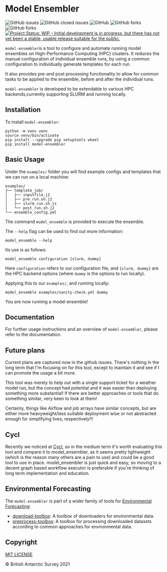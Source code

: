 # Model Ensembler
![GitHub issues](https://img.shields.io/github/issues/environmental-forecasting/model-ensembler?style=plastic)
![GitHub closed issues](https://img.shields.io/github/issues-closed/environmental-forecasting/model-ensembler?style=plastic)
![GitHub](https://img.shields.io/github/license/environmental-forecasting/model-ensembler)
![GitHub forks](https://img.shields.io/github/forks/environmental-forecasting/model-ensembler?style=social)
![GitHub forks](https://img.shields.io/github/stars/environmental-forecasting/model-ensembler?style=social)
[![Project Status: WIP – Initial development is in progress, but there has not yet been a stable, usable release suitable for the public.](https://www.repostatus.org/badges/latest/wip.svg)](https://www.repostatus.org/#wip)

`model-ensembler`is a tool to configure and automate running model ensembles on High-Performance Computing (HPC) clusters.
It reduces the manual configuration of individual ensemble runs, by using a common configuration to individually generate templates
for each run.

It also provides pre-and post processing functionality to allow for common tasks to be applied to the ensemble, before
and after the individual runs. 

`model-ensembler` is developed to be extendable to various HPC backends,currently supporting SLURM and running locally. 

## Installation
To install `model-ensembler`:
```
python -m venv venv
source venv/bin/activate
pip install --upgrade pip setuptools wheel
pip install model-ensembler
```
## Basic Usage
Under the `examples/` folder you will find example configs and templates that we can run on a local machine:

```shell
examples/
├── template_job/
│   ├── inputfile.j2
│   ├── pre_run.sh.j2
│   ├── slurm_run.sh.js
│   └── post_run.sh.j2
└── ensemble_config.yml
```

The command `model_ensemble` is provided to execute the ensemble.

The `--help` flag can be used to find out more information:

```shell
model_ensemble --help
```
Its use is as follows:

```shell
model_ensemble configuration {slurm, dummy}
```

Here `configuration` refers to our configuration file, and `{slurm, dummy}`
are the HPC backend options (where `dummy` is the options to run locally). 

Applying this to our `examples/`, and running locally:

```shell
model_ensemble examples/sanity-check.yml dummy
```

You are now running a model ensemble!

## Documentation
For further usage instructions and an overview of `model-ensembler`, please refer to the documentation.

## Future plans
Current plans are captured now in the github issues. There's nothing in the 
long term that I'm focusing on for this tool, except to maintain it and see 
if I can promote the usage a bit more. 

This tool was merely to help out with a single support ticket for a weather 
model run, but the concept had potential and it was easier than deploying 
something more substantial! If there are better approaches or tools that do 
something similar, very keen to look at them! 

Certainly, things like Airflow and job arrays have similar concepts, but are 
either more heavyweight/less suitable deployment wise or not abstracted enough 
for simplifying lives, respectively!!!

## Cycl

Recently we noticed at [Cycl](https://cylc.github.io/), so in the medium term it's worth evaluating this 
tool and compare it to model\_ensembler, as it seems pretty lightweight (which
is the reason many others are a pain to use) and could be a good tool to use in 
place. model\_ensembler is just quick and easy, so moving to a decent graph based
workflow executor is preferable if you're thinking of long term implementation and
education. 

## Environmental Forecasting
The `model-ensembler` is part of a wider family of tools for [Environmental Forecasting](https://github.com/environmental-forecasting):

* [download-toolbox](https://github.com/environmental-forecasting/download-toolbox): A toolbox of downloaders for environmental data.
* [preprocess-toolbox](https://github.com/environmental-forecasting/preprocess-toolbox): A toolbox for processing downloaded datasets according to common approaches for environmental data.

## Copyright
[MIT LICENSE](LICENSE)

&copy; British Antarctic Survey 2021 

